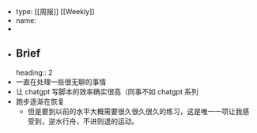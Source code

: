 - type: [[周报]] [[Weekly]]
- name:
-
- ## Brief
  heading:: 2
- 一直在处理一些很无聊的事情
- 让 chatgpt 写脚本的效率确实很高（同事不如 chatgpt 系列
- 跑步逐渐在恢复
	- 但是要到以前的水平大概需要很久很久很久的练习，这是唯一一项让我感受到，逆水行舟，不进则退的运动。